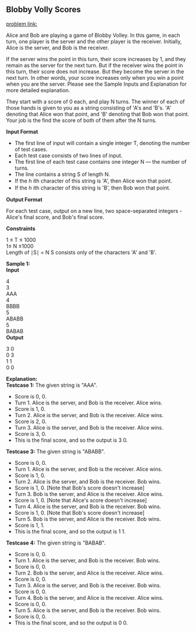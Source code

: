 ## Blobby Volly Scores
[problem link:](https://www.codechef.com/practice/course/strings/STRINGS/problems/BLOBBYVOLLEY)

Alice and Bob are playing a game of Blobby Volley. In this game, in each turn, one player is the server and the other player is the receiver. Initially, Alice is the server, and Bob is the receiver.

If the server wins the point in this turn, their score increases by 1, and they remain as the server for the next turn.
But if the receiver wins the point in this turn, their score does not increase. But they become the server in the next turn.
In other words, your score increases only when you win a point when you are the server.
Please see the Sample Inputs and Explanation for more detailed explanation.

They start with a score of 0 each, and play N turns. The winner of each of those hands is given to you as a string consisting of 'A's and 'B's. 'A' denoting that Alice won that point, and 'B' denoting that Bob won that point. Your job is the find the score of both of them after the 
N turns.

**Input Format**
- The first line of input will contain a single integer T, denoting the number of test cases.
- Each test case consists of two lines of input.
- The first line of each test case contains one integer N — the number of turns.
- The line contains a string S of length N.
- If the ℎ ith character of this string is 'A', then Alice won that point.
- If the ℎ ith character of this string is 'B', then Bob won that point.

**Output Format**

For each test case, output on a new line, two space-separated integers - Alice's final score, and Bob's final score.

**Constraints**

1 ≤ T ≤ 1000 <br>
1≤ N ≤1000  <br>
Length of ∣S∣ = N S consists only of the characters 'A' and 'B'.

**Sample 1:** <br>
**Input** <br>

4 <br>
3<br>
AAA<br>
4<br>
BBBB<br>
5<br>
ABABB<br>
5<br>
BABAB<br>
**Output**

3 0<br>
0 3<br>
1 1<br>
0 0<br>

**Explanation:**<br>
**Testcase 1:** The given string is "AAA".

- Score is 0, 0. <br>
- Turn 1. Alice is the server, and Bob is the receiver. Alice wins. <br>
- Score is 1, 0.<br>
- Turn 2. Alice is the server, and Bob is the receiver. Alice wins.<br>
- Score is 2, 0.<br>
- Turn 3. Alice is the server, and Bob is the receiver. Alice wins.<br>
- Score is 3, 0.<br>
- This is the final score, and so the output is 3 0.

**Testcase 3:** The given string is "ABABB".


- Score is 0, 0.<br>
- Turn 1. Alice is the server, and Bob is the receiver. Alice wins.<br>
- Score is 1, 0.<br>
- Turn 2. Alice is the server, and Bob is the receiver. Bob wins.<br>
- Score is 1, 0. [Note that Bob's score doesn't increase]<br>
- Turn 3. Bob is the server, and Alice is the receiver. Alice wins.<br>
- Score is 1, 0. [Note that Alice's score doesn't increase]<br>
- Turn 4. Alice is the server, and Bob is the receiver. Bob wins.<br>
- Score is 1, 0. [Note that Bob's score doesn't increase]<br>
- Turn 5. Bob is the server, and Alice is the receiver. Bob wins.<br>
- Score is 1, 1.<br>
- This is the final score, and so the output is 1 1.

**Testcase 4:** The given string is "BABAB".

- Score is 0, 0.<br>
- Turn 1. Alice is the server, and Bob is the receiver. Bob wins.<br>
- Score is 0, 0.<br>
- Turn 2. Bob is the server, and Alice is the receiver. Alice wins.<br>
- Score is 0, 0.<br>
- Turn 3. Alice is the server, and Bob is the receiver. Bob wins.<br>
- Score is 0, 0.<br>
- Turn 4. Bob is the server, and Alice is the receiver. Alice wins.<br>
- Score is 0, 0.<br>
- Turn 5. Alice is the server, and Bob is the receiver. Bob wins.<br>
- Score is 0, 0.<br>
- This is the final score, and so the output is 0 0.
